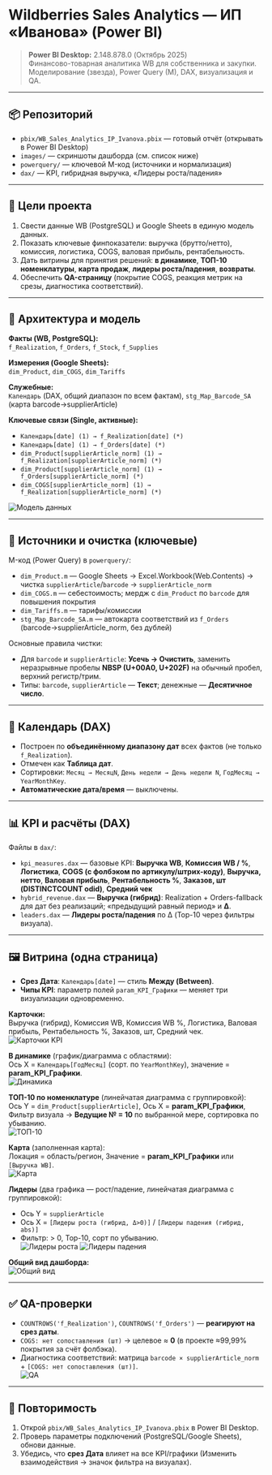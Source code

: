 # Wildberries Sales Analytics — ИП «Иванова» (Power BI)

> **Power BI Desktop:** 2.148.878.0 (Октябрь 2025)  
> Финансово-товарная аналитика WB для собственника и закупки. Моделирование (звезда), Power Query (M), DAX, визуализация и QA.

---

## 📦 Репозиторий
- `pbix/WB_Sales_Analytics_IP_Ivanova.pbix` — готовый отчёт (открывать в Power BI Desktop)
- `images/` — скриншоты дашборда (см. список ниже)
- `powerquery/` — ключевой M-код (источники и нормализация)
- `dax/` — KPI, гибридная выручка, «Лидеры роста/падения»


---

## 🎯 Цели проекта
1. Свести данные WB (PostgreSQL) и Google Sheets в единую модель данных.  
2. Показать ключевые финпоказатели: выручка (брутто/нетто), комиссия, логистика, COGS, валовая прибыль, рентабельность.  
3. Дать витрины для принятия решений: **в динамике**, **ТОП-10 номенклатуры**, **карта продаж**, **лидеры роста/падения**, **возвраты**.  
4. Обеспечить **QA-страницу** (покрытие COGS, реакция метрик на срезы, диагностика соответствий).

---

## 🧱 Архитектура и модель

**Факты (WB, PostgreSQL):**  
`f_Realization`, `f_Orders`, `f_Stock`, `f_Supplies`

**Измерения (Google Sheets):**  
`dim_Product`, `dim_COGS`, `dim_Tariffs`

**Служебные:**  
`Календарь` (DAX, общий диапазон по всем фактам), `stg_Map_Barcode_SA` (карта barcode→supplierArticle)

**Ключевые связи (Single, активные):**
- `Календарь[date] (1) → f_Realization[date] (*)`
- `Календарь[date] (1) → f_Orders[date] (*)`
- `dim_Product[supplierArticle_norm] (1) → f_Realization[supplierArticle_norm] (*)`
- `dim_Product[supplierArticle_norm] (1) → f_Orders[supplierArticle_norm] (*)`
- `dim_COGS[supplierArticle_norm] (1) → f_Realization[supplierArticle_norm] (*)`

![Модель данных](images/08_model.png)

---

## 🔌 Источники и очистка (ключевые)

M-код (Power Query) в `powerquery/`:
- `dim_Product.m` — Google Sheets → Excel.Workbook(Web.Contents) → чистка `supplierArticle`/`barcode` → `supplierArticle_norm`
- `dim_COGS.m` — себестоимость; мердж с `dim_Product` по `barcode` для повышения покрытия
- `dim_Tariffs.m` — тарифы/комиссии
- `stg_Map_Barcode_SA.m` — автокарта соответствий из `f_Orders` (barcode→supplierArticle_norm, без дублей)

Основные правила чистки:
- Для `barcode` и `supplierArticle`: **Усечь → Очистить**, заменить неразрывные пробелы **NBSP (U+00A0, U+202F)** на обычный пробел, верхний регистр/трим.
- Типы: `barcode`, `supplierArticle` — **Текст**; денежные — **Десятичное число**.

---

## 📅 Календарь (DAX)
- Построен по **объединённому диапазону дат** всех фактов (не только `f_Realization`).
- Отмечен как **Таблица дат**.
- Сортировки: `Месяц → МесяцN`, `День недели → День недели N`, `ГодМесяц → YearMonthKey`.
- **Автоматические дата/время** — выключены.

---

## 📊 KPI и расчёты (DAX)

Файлы в `dax/`:
- `kpi_measures.dax` — базовые KPI: **Выручка WB**, **Комиссия WB / %**, **Логистика**, **COGS (с фолбэком по артикулу/штрих-коду)**, **Выручка, нетто**, **Валовая прибыль**, **Рентабельность %**, **Заказов, шт (DISTINCTCOUNT odid)**, **Средний чек**
- `hybrid_revenue.dax` — **Выручка (гибрид)**: Realization + Orders-fallback для дат без реализаций; «предыдущий равный период» и **Δ**.
- `leaders.dax` — **Лидеры роста/падения** по Δ (Top-10 через фильтры визуала).

---

## 🖼️ Витрина (одна страница)

- **Срез Дата**: `Календарь[date]` — стиль **Между (Between)**.  
- **Чипы KPI**: параметр полей `param_KPI_Графики` — меняет три визуализации одновременно.

**Карточки:**  
Выручка (гибрид), Комиссия WB, Комиссия WB %, Логистика, Валовая прибыль, Рентабельность %, Заказов, шт, Средний чек.  
![Карточки KPI](images/02_kpi_cards.png)

**В динамике** (график/диаграмма с областями):  
Ось X = `Календарь[ГодМесяц]` (сорт. по `YearMonthKey`), значение = **param_KPI_Графики**.  
![Динамика](images/03_trend_param_kpi.png)

**ТОП-10 по номенклатуре** (линейчатая диаграмма с группировкой):  
Ось Y = `dim_Product[supplierArticle]`, Ось X = **param_KPI_Графики**,  
Фильтр визуала → **Ведущие № = 10** по выбранной мере, сортировка по убыванию.  
![ТОП-10](images/04_top10_products.png)

**Карта** (заполненная карта):  
Локация = область/регион, Значение = **param_KPI_Графики** или `[Выручка WB]`.  
![Карта](images/05_map.png)

**Лидеры** (два графика — рост/падение, линейчатая диаграмма с группировкой):  
- Ось Y = `supplierArticle`  
- Ось X = `[Лидеры роста (гибрид, Δ>0)]` / `[Лидеры падения (гибрид, abs)]`  
- Фильтр: > 0, Top-10, сорт по убыванию.  
![Лидеры роста](images/06_leaders_up.png) ![Лидеры падения](images/07_leaders_down.png)

**Общий вид дашборда:**  
![Общий вид](images/01_dashboard_overview.png)

---

## ✅ QA-проверки
- `COUNTROWS('f_Realization')`, `COUNTROWS('f_Orders')` — **реагируют на срез даты**.  
- `COGS: нет сопоставления (шт)` → целевое ≈ **0** (в проекте ≈99,99% покрытия за счёт фолбэка).  
- Диагностика соответствий: матрица `barcode × supplierArticle_norm` + `[COGS: нет сопоставления (шт)]`.  
![QA](images/09_qa_checks.png)

---

## 🔁 Повторимость
1. Открой `pbix/WB_Sales_Analytics_IP_Ivanova.pbix` в Power BI Desktop.  
2. Проверь параметры подключений (PostgreSQL/Google Sheets), обнови данные.  
3. Убедись, что **срез Дата** влияет на все KPI/графики (Изменить взаимодействия → значок фильтра на визуалах).

